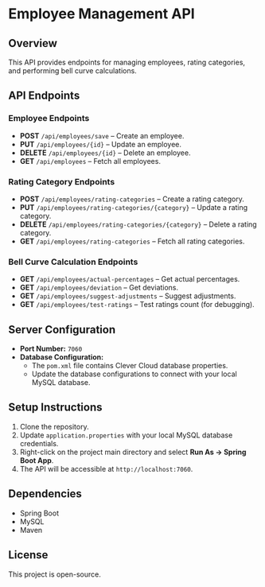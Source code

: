 # Employee Management API

## Overview
This API provides endpoints for managing employees, rating categories, and performing bell curve calculations.

## API Endpoints

### Employee Endpoints
- **POST** `/api/employees/save` – Create an employee.
- **PUT** `/api/employees/{id}` – Update an employee.
- **DELETE** `/api/employees/{id}` – Delete an employee.
- **GET** `/api/employees` – Fetch all employees.

### Rating Category Endpoints
- **POST** `/api/employees/rating-categories` – Create a rating category.
- **PUT** `/api/employees/rating-categories/{category}` – Update a rating category.
- **DELETE** `/api/employees/rating-categories/{category}` – Delete a rating category.
- **GET** `/api/employees/rating-categories` – Fetch all rating categories.

### Bell Curve Calculation Endpoints
- **GET** `/api/employees/actual-percentages` – Get actual percentages.
- **GET** `/api/employees/deviation` – Get deviations.
- **GET** `/api/employees/suggest-adjustments` – Suggest adjustments.
- **GET** `/api/employees/test-ratings` – Test ratings count (for debugging).


## Server Configuration
- **Port Number:** `7060`
- **Database Configuration:**
  - The `pom.xml` file contains Clever Cloud database properties.
  - Update the database configurations to connect with your local MySQL database.

## Setup Instructions
1. Clone the repository.
2. Update `application.properties` with your local MySQL database credentials.
3. Right-click on the project main directory and select **Run As → Spring Boot App**.
4. The API will be accessible at `http://localhost:7060`.

## Dependencies
- Spring Boot
- MySQL
- Maven

## License
This project is open-source.

